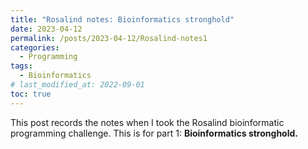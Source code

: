 ```yaml
---
title: "Rosalind notes: Bioinformatics stronghold"
date: 2023-04-12
permalink: /posts/2023-04-12/Rosalind-notes1
categories:
  - Programming
tags:
  - Bioinformatics
# last_modified_at: 2022-09-01
toc: true
---
```


This post records the notes when I took the Rosalind bioinformatic programming challenge. This is for part 1: **Bioinformatics stronghold.** 




